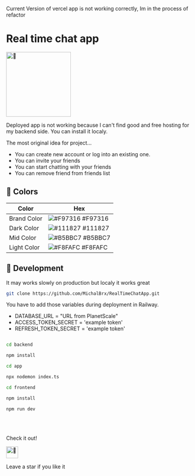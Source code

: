 Current Version of vercel app is not working correctly, Im in the process of refactor
# Real time chat app

<img src="https://fonts.gstatic.com/s/e/notoemoji/latest/1f680/512.gif" alt="🚀" width="175" height="175">

Deployed app is not working because I can't find good and free hosting for my backend side.
You can install it localy.

The most original idea for project...

* You can create new account or log into an existing one.
* You can invite your friends
* You can start chatting with your friends
* You can remove friend from friends list

## 🎨 Colors 

| Color           | Hex                                                                  |
| --------------- | -------------------------------------------------------------------- |
| Brand Color     | ![#F97316](https://via.placeholder.com/15/F97316/F97316.png) #F97316 |
| Dark Color      | ![#111827](https://via.placeholder.com/15/111827/111827.png) #111827 |
| Mid Color       | ![#B5BBC7](https://via.placeholder.com/15/B5BBC7/B5BBC7.png) #B5BBC7 |
| Light Color     | ![#F8FAFC](https://via.placeholder.com/15/F8FAFC/F8FAFC.png) #F8FAFC |

## 📔 Development
It may works slowly on production but localy it works great


```bash
git clone https://github.com/MichalBrx/RealTimeChatApp.git
```
You have to add those variables during deployment in Railway.
* DATABASE_URL = "URL from PlanetScale"
* ACCESS_TOKEN_SECRET = 'example token'
* REFRESH_TOKEN_SECRET = 'example token'

```bash

cd backend

npm install

cd app

npx nodemon index.ts
```
```bash
cd frontend

npm install

npm run dev
```

<br/>
<br/>

Check it out!

<img src="https://fonts.gstatic.com/s/e/notoemoji/latest/1f31f/512.gif" alt="🌟" width="32" height="32">

Leave a star if you like it 


